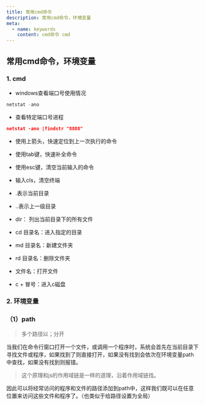 ```yaml
---
title: 常用cmd命令
description: 常用cmd命令，环境变量
meta:
  - name: keywords
    content: cmd命令 cmd
---
```

## 常用cmd命令，环境变量

### 1. cmd

- windows查看端口号使用情况


```js
netstat -ano
```

- 查看特定端口号进程


```json
netstat -ano |findstr "8888"
```

- 使用上箭头，快速定位到上一次执行的命令
- 使用tab键，快速补全命令
- 使用esc键，清空当前输入的命令
- 输入cls，清空终端

- .表示当前目录

- ..表示上一级目录
- dir： 列出当前目录下的所有文件
- cd 目录名：进入指定的目录
- md 目录名：新建文件夹
- rd 目录名：删除文件夹
- 文件名：打开文件
- c + 冒号：进入c磁盘



### 2.  环境变量

### （1）path

> 多个路径以；分开

当我们在命令行窗口打开一个文件，或调用一个程序时，系统会首先在当前目录下寻找文件或程序，如果找到了则直接打开，如果没有找到会依次在环境变量path中查找，如果没有找到则报错。

> 这个原理和js的作用域链是一样的道理，沿着作用域链找。

因此可以将经常访问的程序和文件的路径添加到path中，这样我们既可以在任意位置来访问这些文件和程序了。（也类似于给路径设置为全局）

<ClientOnly>
  <Valine></Valine>
</ClientOnly>
